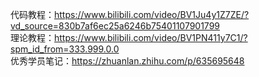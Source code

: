 代码教程：https://www.bilibili.com/video/BV1Ju4y1Z7ZE/?vd_source=830b7af6ec25a6246b75401107901799  
理论教程：https://www.bilibili.com/video/BV1PN411y7C1/?spm_id_from=333.999.0.0  
优秀学员笔记：https://zhuanlan.zhihu.com/p/635695648
